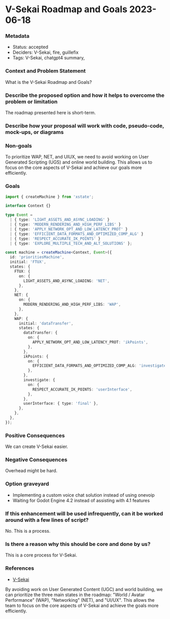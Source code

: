# V-Sekai Roadmap and Goals 2023-06-18

### Metadata

- Status: accepted
- Deciders: V-Sekai, fire, guillefix
- Tags: V-Sekai, chatgpt4 summary,

### Context and Problem Statement

What is the V-Sekai Roadmap and Goals?

### Describe the proposed option and how it helps to overcome the problem or limitation

The roadmap presented here is short-term.

### Describe how your proposal will work with code, pseudo-code, mock-ups, or diagrams

### Non-goals

To prioritize WAP, NET, and UIUX, we need to avoid working on User Generated Scripting (UGS) and online world building. This allows us to focus on the core aspects of V-Sekai and achieve our goals more efficiently.

### Goals

```typescript
import { createMachine } from 'xstate';

interface Context {}

type Event =
  | { type: 'LIGHT_ASSETS_AND_ASYNC_LOADING' }
  | { type: 'MODERN_RENDERING_AND_HIGH_PERF_LIBS' }
  | { type: 'APPLY_NETWORK_OPT_AND_LOW_LATENCY_PROT' }
  | { type: 'EFFICIENT_DATA_FORMATS_AND_OPTIMIZED_COMP_ALG' }
  | { type: 'RESPECT_ACCURATE_IK_POINTS' }
  | { type: 'EXPLORE_MULTIPLE_TECH_AND_ALT_SOLUTIONS' };

const machine = createMachine<Context, Event>({
  id: 'prioritiesMachine',
  initial: 'FTUX',
  states: {
    FTUX: {
      on: {
        LIGHT_ASSETS_AND_ASYNC_LOADING: 'NET',
      },
    },
    NET: {
      on: {
        MODERN_RENDERING_AND_HIGH_PERF_LIBS: 'WAP',
      },
    },
    WAP: {
      initial: 'dataTransfer',
      states: {
        dataTransfer: {
          on: {
            APPLY_NETWORK_OPT_AND_LOW_LATENCY_PROT: 'ikPoints',
          },
        },
        ikPoints: {
          on: {
            EFFICIENT_DATA_FORMATS_AND_OPTIMIZED_COMP_ALG: 'investigate',
          },
        },
        investigate: {
          on: {
            RESPECT_ACCURATE_IK_POINTS: 'userInterface',
          },
        },
        userInterface: { type: 'final' },
      },
    },
  },
});
```

### Positive Consequences

We can create V-Sekai easier.

### Negative Consequences

Overhead might be hard.

### Option graveyard

- Implementing a custom voice chat solution instead of using onevoip
- Waiting for Godot Engine 4.2 instead of assisting with 4.1 features

### If this enhancement will be used infrequently, can it be worked around with a few lines of script?

No. This is a process.

### Is there a reason why this should be core and done by us?

This is a core process for V-Sekai.

### References

- [V-Sekai](https://v-sekai.org/)

By avoiding work on User Generated Content (UGC) and world building, we can prioritize the three main states in the roadmap: "World / Avatar Performance" (WAP), "Networking" (NET), and "UI/UX". This allows the team to focus on the core aspects of V-Sekai and achieve the goals more efficiently.

